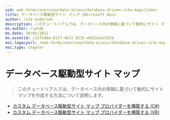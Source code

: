 ```yaml
---
uid: web-forms/overview/data-access/database-driven-site-maps/index
title: データベース駆動型サイト マップ |Microsoft Docs
author: rick-anderson
description: このチュートリアルでは、データベース内の情報に基づいて動的にサイト マップを作成する方法について説明します。
ms.author: riande
ms.date: 10/05/2011
ms.assetid: c31f540a-0117-4bf2-9235-eb32a3e23529
msc.legacyurl: /web-forms/overview/data-access/database-driven-site-maps
msc.type: chapter
---
```

<a name="database-driven-site-maps"></a>データベース駆動型サイト マップ
====================
> このチュートリアルでは、データベース内の情報に基づいて動的にサイト マップを作成する方法について説明します。


- [カスタム データベース駆動型サイト マップ プロバイダーを構築する (C#)](building-a-custom-database-driven-site-map-provider-cs.md)
- [カスタム データベース駆動型サイト マップ プロバイダーを構築する (VB)](building-a-custom-database-driven-site-map-provider-vb.md)
